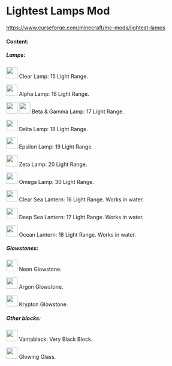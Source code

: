 Lightest Lamps Mod
==================
https://www.curseforge.com/minecraft/mc-mods/lightest-lamps

#### Content:

##### Lamps:

<img src="https://dczippl.tk/img/lightestlamps/cl_rendner.png" width="30"> Clear Lamp: 15 Light Range.

<img src="https://dczippl.tk/img/lightestlamps/al_rendner.png" width="30"> Alpha Lamp: 16 Light Range.

<img src="https://dczippl.tk/img/lightestlamps/bl_rendner.png" width="30"> <img src="https://dczippl.tk/img/lightestlamps/gl_rendner.png" width="30"> Beta & Gamma Lamp: 17 Light Range.

<img src="https://dczippl.tk/img/lightestlamps/dl_rendner.png" width="30"> Delta Lamp: 18 Light Range.

<img src="https://dczippl.tk/img/lightestlamps/el_rendner.png" width="30"> Epsilon Lamp: 19 Light Range.

<img src="https://dczippl.tk/img/lightestlamps/zl_rendner.png" width="30"> Zeta Lamp: 20 Light Range.

<img src="https://dczippl.tk/img/lightestlamps/ol_render.png" width="30"> Omega Lamp: 30 Light Range.

<img src="https://dczippl.tk/img/lightestlamps/sl_render.png" width="30"> Clear Sea Lantern: 16 Light Range. Works in water.

<img src="https://dczippl.tk/img/lightestlamps/sl_render.png" width="30"> Deep Sea Lantern: 17 Light Range. Works in water.

<img src="https://dczippl.tk/img/lightestlamps/oceanl_render.png" width="30"> Ocean Lantern: 18 Light Range. Works in water.

 

##### Glowstones:
<img src="https://dczippl.tk/img/lightestlamps/neon_rendner.png" width="30"> Neon Glowstone.

<img src="https://dczippl.tk/img/lightestlamps/argon_rendner.png" width="30"> Argon Glowstone.

<img src="https://dczippl.tk/img/lightestlamps/krypton_rendner.png" width="30"> Krypton Glowstone.

 

##### Other blocks:

<img src="https://dczippl.tk/img/lightestlamps/vb_rendner.png" width="30"> Vantablack: Very Black Block.

<img src="https://dczippl.tk/img/lightestlamps/ggt_render.png" width="30"> Glowing Glass.
